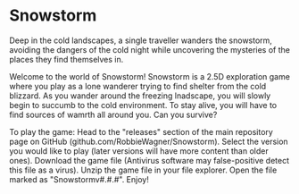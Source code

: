 # Snowstorm

Deep in the cold landscapes, a single traveller wanders the snowstorm, avoiding the dangers of the cold night while uncovering the mysteries of the places they find themselves in.

Welcome to the world of Snowstorm! Snowstorm is a 2.5D exploration game where you play as a lone wanderer trying to find shelter from the cold blizzard. 
As you wander around the freezing lnadscape, you will slowly begin to succumb to the cold environment. 
To stay alive, you will have to find sources of wamrth all around you. Can you survive?

To play the game:
Head to the "releases" section of the main repository page on GitHub (github.com/RobbieWagner/Snowstorm).
Select the version you would like to play (later versions will have more content than older ones).
Download the game file (Antivirus software may false-positive detect this file as a virus).
Unzip the game file in your file explorer.
Open the file marked as "Snowstormv#.#.#".
Enjoy!
